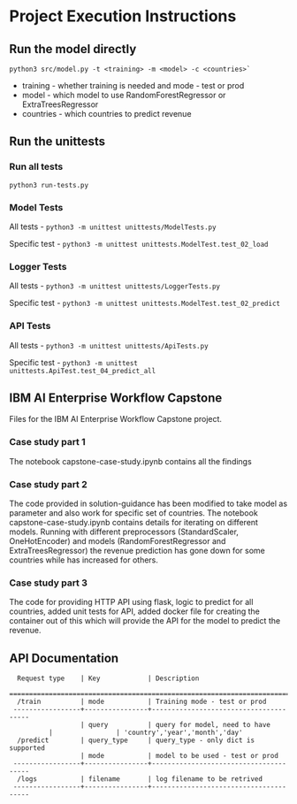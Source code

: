 # Project Execution Instructions
## Run the model directly

```
python3 src/model.py -t <training> -m <model> -c <countries>`
```
* training - whether training is needed and mode - test or prod
* model - which model to use RandomForestRegressor or ExtraTreesRegressor
* countries - which countries to predict revenue

## Run the unittests
### Run all tests
```
python3 run-tests.py
```
### Model Tests
All tests - `python3 -m unittest unittests/ModelTests.py`

Specific test - `python3 -m unittest unittests.ModelTest.test_02_load`

### Logger Tests
All tests - `python3 -m unittest unittests/LoggerTests.py`

Specific test - `python3 -m unittest unittests.ModelTest.test_02_predict`

### API Tests
All tests - `python3 -m unittest unittests/ApiTests.py`

Specific test - `python3 -m unittest unittests.ApiTest.test_04_predict_all`

## IBM AI Enterprise Workflow Capstone
Files for the IBM AI Enterprise Workflow Capstone project. 

### Case study part 1
The notebook capstone-case-study.ipynb contains all the findings

### Case study part 2
The code provided in solution-guidance has been modified to take model as parameter and also work for specific set of countries. The notebook capstone-case-study.ipynb contains details for iterating on different models. Running with different preprocessors (StandardScaler, OneHotEncoder) and models (RandomForestRegressor and ExtraTreesRegressor) the revenue prediction has gone down for some countries while has increased for others.

### Case study part 3
The code for providing HTTP API using flask, logic to predict for all countries, added unit tests for API, added docker file for creating the container out of this which will provide the API for the model to predict the revenue.

## API Documentation

      Request type    | Key            | Description
     ==========================================================================
      /train          | mode           | Training mode - test or prod
     -----------------+----------------+---------------------------------------
                      | query          | query for model, need to have
		      |                | 'country','year','month','day'
      /predict        | query_type     | query_type - only dict is supported
                      | mode           | model to be used - test or prod
     -----------------+----------------+---------------------------------------
      /logs           | filename       | log filename to be retrived
     -----------------+----------------+---------------------------------------
